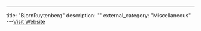 ---
title: "BjornRuytenberg"
description: ""
external_category: "Miscellaneous"
---[Visit Website](https://github.com/BjornRuytenberg)

